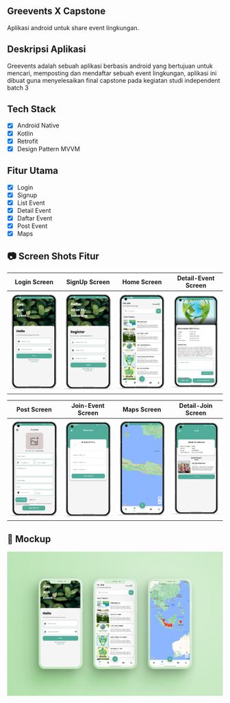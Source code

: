<h2>
  Greevents X Capstone
</h2>

Aplikasi android untuk share event lingkungan.

## Deskripsi Aplikasi

Greevents adalah sebuah aplikasi berbasis android yang bertujuan untuk mencari, memposting dan mendaftar sebuah event lingkungan, aplikasi ini dibuat guna menyelesaikan final capstone pada kegiatan studi independent batch 3

## Tech Stack

- [x] Android Native
- [x] Kotlin
- [x] Retrofit
- [x] Design Pattern MVVM

## Fitur Utama

- [x] Login
- [x] Signup
- [x] List Event
- [x] Detail Event
- [x] Daftar Event
- [x] Post Event
- [x] Maps 

## 📷 Screen Shots Fitur
Login Screen | SignUp Screen | Home Screen | Detail-Event Screen
:----------:|:-------------:|:--------:|:--------:
<img src="https://github.com/faishal2727/Capstone/blob/main/img_mockup/login.png" width=300/> | <img src="https://github.com/faishal2727/Capstone/blob/main/img_mockup/signup.png" width=300/> |<img src="https://github.com/faishal2727/Capstone/blob/main/img_mockup/home.png" width=300/> | <img src="https://github.com/faishal2727/Capstone/blob/main/img_mockup/detail.png" width=300/> |

Post Screen | Join-Event Screen | Maps Screen | Detail-Join Screen
:----------:|:-------------:|:--------:|:--------:
<img src="https://github.com/faishal2727/Capstone/blob/main/img_mockup/post.png" width=300/> | <img src="https://github.com/faishal2727/Capstone/blob/main/img_mockup/form-join.png" width=300/> |<img src="https://github.com/faishal2727/Capstone/blob/main/img_mockup/maps.png" width=300/> | <img src="https://github.com/faishal2727/Capstone/blob/main/img_mockup/history.png" width=300/> |

## :iphone: Mockup
<p align='center'>
<img src="https://github.com/faishal2727/Capstone/blob/main/img_mockup/greevents.jpg"/> 
</p>



